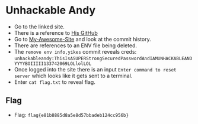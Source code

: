 # Unhackable Andy

- Go to the linked site.
- There is a reference to [His GitHub](https://github.com/unhackableandy)
- Go to [My-Awesome-Site](https://github.com/unhackableandy/my-awesome-site) and look at the commit history.
- There are references to an ENV file being deleted.
- The `remove env info,yikes` commit reveals creds: `unhackableandy:ThisIsASUPERStrongSecuredPasswordAndIAMUNHACKABLEANDYYYYBOIIIII133742069LOLlolLOL`
- Once logged into the site there is an input `Enter command to reset server` which looks like it gets sent to a terminal.
- Enter `cat flag.txt` to reveal flag.

## Flag

- Flag: `flag{e81b8885d8a5e8d57bbadeb124cc956b}`

